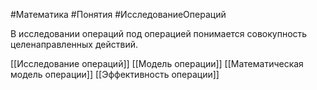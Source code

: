 #Математика #Понятия #ИсследованиеОпераций 

В исследовании операций под операцией понимается совокупность целенаправленных действий.

[[Исследование операций]]
[[Модель операции]]
[[Математическая модель операции]]
[[Эффективность операции]]